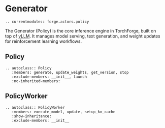 # Generator

```{eval-rst}
.. currentmodule:: forge.actors.policy
```

The Generator (Policy) is the core inference engine in TorchForge,
built on top of [vLLM](https://docs.vllm.ai/en/latest/).
It manages model serving, text generation, and weight updates for reinforcement learning workflows.

## Policy

```{eval-rst}
.. autoclass:: Policy
   :members: generate, update_weights, get_version, stop
   :exclude-members: __init__, launch
   :no-inherited-members:
```

## PolicyWorker

```{eval-rst}
.. autoclass:: PolicyWorker
   :members: execute_model, update, setup_kv_cache
   :show-inheritance:
   :exclude-members: __init__
```
